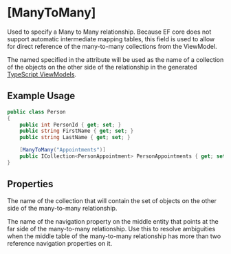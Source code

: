
# [ManyToMany]

Used to specify a Many to Many relationship. Because EF core does not
support automatic intermediate mapping tables, this field is used to
allow for direct reference of the many-to-many collections from the
ViewModel.

The named specified in the attribute will be used as the name of a collection of the objects on the other side of the relationship in the generated [TypeScript ViewModels](/stacks/disambiguation/view-model.md). 

## Example Usage

``` c#
public class Person
{
    public int PersonId { get; set; }
    public string FirstName { get; set; }
    public string LastName { get; set; }

    [ManyToMany("Appointments")]
    public ICollection<PersonAppointment> PersonAppointments { get; set; }
}
```

## Properties

<Prop def="public string CollectionName { get; }" ctor="1" />

The name of the collection that will contain the set of objects on the other side of the many-to-many relationship.


<Prop def="public string FarNavigationProperty { get; set; }" />

The name of the navigation property on the middle entity that points at the far side of the many-to-many relationship. Use this to resolve ambiguities when the middle table of the many-to-many relationship has more than two reference navigation properties on it.